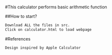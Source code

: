#This calculator performs basic arithmetic function

##How to start?
  ```bash
Download ALL the files in src. 
Click on calculator.html to load webpage
  ```

#References
  ```bash
  Design inspired by Apple Calculator 
  ```
